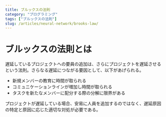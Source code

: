```yaml
---
title: ブルックスの法則
category: "プログラミング"
tags: ["ブルックスの法則"]
slug: /articles/neural-network/brooks-law/
---
```


# ブルックスの法則とは
遅延しているプロジェクトへの要員の追加は、さらにプロジェクトを遅延させるという法則。さらなる遅延につながる要因として、以下があげられる。
+ 新規メンバーの教育に時間が取られる
+ コミュニケーションラインが増加し時間が取られる　
+ タスクを新たなメンバーに配分する際の分解に限界がある

プロジェクトが遅延している場合、安易に人員を追加するのではなく、遅延原因の特定と原因に応じた適切な対処が必要である。
